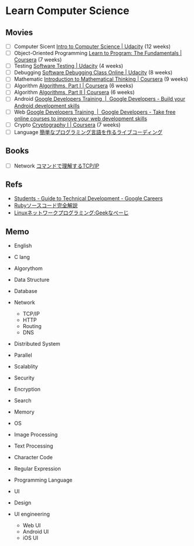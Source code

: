 # Learn Computer Science

## Movies

- [ ] Computer Sicent [Intro to Computer Science | Udacity](https://www.udacity.com/course/intro-to-computer-science--cs101) (12 weeks)
- [ ] Object-Oriented Programming [Learn to Program: The Fundamentals | Coursera](https://www.coursera.org/learn/learn-to-program) (7 weeks)
- [ ] Testing [Software Testing | Udacity](https://www.udacity.com/course/software-testing--cs258) (4 weeks)
- [ ] Debugging [Software Debugging Class Online | Udacity](https://www.udacity.com/course/software-debugging--cs259) (8 weeks)
- [ ] Mathematic [Introduction to Mathematical Thinking | Coursera](https://www.coursera.org/learn/mathematical-thinking) (9 weeks)
- [ ] Algorithm [Algorithms, Part I | Coursera](https://www.coursera.org/learn/algorithms-part1) (6 weeks)
- [ ] Algorithm [Algorithms, Part II | Coursera](https://www.coursera.org/learn/algorithms-part2) (6 weeks)
- [ ] Android [Google Developers Training  |  Google Developers - Build your Android development skills](https://developers.google.com/training/android/)
- [ ] Web [Google Developers Training  |  Google Developers - Take free online courses to improve your web development skills](https://developers.google.com/training/web/)
- [ ] Crypto [Cryptography I | Coursera](https://www.coursera.org/learn/crypto) (7 weeks)
- [ ] Language [簡単なプログラミング言語を作るライブコーディング](https://www.youtube.com/watch?v=JAtN0TGrNE4&app=desktop)

## Books

- [ ] Network [コマンドで理解するTCP/IP](https://www.amazon.co.jp/%E8%A9%A6%E3%81%9B%E3%81%B0%E3%82%8F%E3%81%8B%E3%82%8B-%E3%82%B3%E3%83%9E%E3%83%B3%E3%83%89%E3%81%A7%E7%90%86%E8%A7%A3%E3%81%99%E3%82%8BTCP-IP-%E8%B1%8A%E6%B2%A2-%E8%81%A1/dp/4756151442)

## Refs

- [Students - Guide to Technical Development - Google Careers](https://www.google.com/about/careers/students/guide-to-technical-development.html)
- [Rubyソースコード完全解説](http://i.loveruby.net/ja/rhg/book/)
- [Linuxネットワークプログラミング:Geekなぺーじ](http://www.geekpage.jp/programming/linux-network/)

## Memo

- English
- C lang

- Algorythom
- Data Structure

- Database
- Network
  - TCP/IP
  - HTTP
  - Routing
  - DNS
- Distributed System
- Parallel
- Scalablity
- Security
- Encryption
- Search
- Memory
- OS
- Image Processing
- Text Processing
- Character Code
- Regular Expression
- Programming Language

- UI
- Design
- UI engineering
  - Web UI
  - Android UI
  - iOS UI
